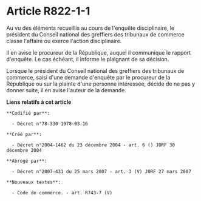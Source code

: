 # Article R822-1-1

Au vu des éléments recueillis au cours de l'enquête disciplinaire, le président du Conseil national des greffiers des
tribunaux de commerce classe l'affaire ou exerce l'action disciplinaire.

Il en avise le procureur de la République, auquel il communique le rapport d'enquête. Le cas échéant, il informe le plaignant
de sa décision.

Lorsque le président du Conseil national des greffiers des tribunaux de commerce, saisi d'une demande d'enquête par le
procureur de la République ou sur la plainte d'une personne intéressée, décide de ne pas y donner suite, il en avise l'auteur
de la demande.

**Liens relatifs à cet article**

	**Codifié par**:

	  - Décret n°78-330 1978-03-16

	**Créé par**:

	  - Décret n°2004-1462 du 23 décembre 2004 - art. 6 () JORF 30 décembre 2004

	**Abrogé par**:

	  - Décret n°2007-431 du 25 mars 2007 - art. 3 (V) JORF 27 mars 2007

	**Nouveaux textes**:

	  - Code de commerce. - art. R743-7 (V)

